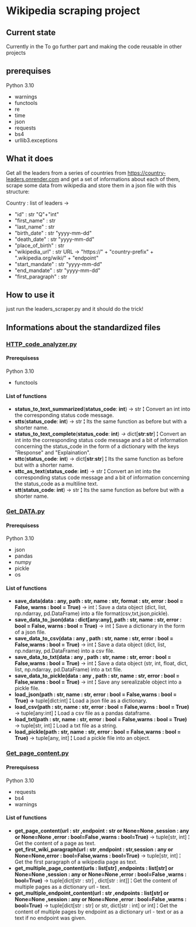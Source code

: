 # Wikipedia scraping project

## Current state

Currently in the To go further part and making the code reusable in other projects

## prerequises

Python 3.10

* warnings
* functools
* re
* time
* json
* requests
* bs4
* urllib3.exceptions

## What it does

Get all the leaders from a series of countries from https://country-leaders.onrender.com and get a set of informations about each of them, scrape some data from wikipedia and store them in a json file with this structure:

Country : list of leaders ->

* "id" : str "Q"+"int"
* "first_name" : str
* "last_name" : str
* "birth_date" : str "yyyy-mm-dd"
* "death_date" : str "yyyy-mm-dd"
* "place_of_birth" : str
* "wikipedia_url" : str URL -> "https://"   + "country-prefix" + ".wikipedia.org/wiki/" + "endpoint"
* "start_mandate" : str "yyyy-mm-dd"
* "end_mandate" : str "yyyy-mm-dd"
* "first_paragraph" : str

## How to use it

just run the leaders_scraper.py and it should do the trick!

## Informations about the standardized files

### [HTTP_code_analyzer.py](https://github.com/Flotchet/Wikipedia_Scraper/blob/master/Standardized_for_other_projetcs/HTTP_code_analyzer.py "HTTP_code_analyzer.py")

#### Prerequisess

Python 3.10

* functools

#### List of functions

* **status_to_text_summarized**(**status_code**: **int**)  -> str **¦**
  Convert an int into the corresponding status code message.
* **stts**(**status_code**: **int**)  -> str **¦**
  Its the same function as before but with a shorter name.
* **status_to_text_complete**(**status_code**: **int**)  *->* dict[**str**:**str**] **¦**
  Convert an int into the corresponding status code message and
  a bit of information concerning the status_code in the form of a
  dictionary with the keys "Response" and "Explaination".
* **sttc**(**status_code**: **int**)  -> dict[**str**:**str**] **¦**
  Its the same function as before but with a shorter name.
* **sttc_as_text**(**status_code**: **int**) -> str **¦**
  Convert an int into the corresponding status code message and
  a bit of information concerning the status_code as a multiline text.
* **stt**(**status_code**: **int**)  -> str **¦**
  Its the same function as before but with a shorter name.

### [Get_DATA.py](https://github.com/Flotchet/Wikipedia_Scraper/blob/master/Standardized_for_other_projetcs/Get_DATA.py "Get_DATA.py")

#### Prerequisess

Python  3.10

* json
* pandas
* numpy
* pickle
* os

#### List of functions

* **save_data(data : any, path : str, name : str, format : str, error : bool = False, warns : bool = True)** -> int  ¦
  Save a data object (dict, list, np.ndarray, pd.DataFrame) into a file format(csv,txt,json,pickle).
* **save_data_to_json(data : dict[any:any], path : str, name : str, error : bool = False, warns : bool = True)** -> int **¦**
  Save a dictionary in the form of a json file.
* **save_data_to_csv(data : any , path : str, name : str, error : bool = False,warns : bool = True)** -> int **¦**
  Save a data object (dict, list, np.ndarray, pd.DataFrame) into a csv file.
* **save_data_to_txt(data : any , path : str, name : str, error : bool = False,warns : bool = True)** -> int **¦**
  Save a data object (str, int, float, dict, list, np.ndarray, pd.DataFrame) into a txt file.
* **save_data_to_pickle(data : any , path : str, name : str, error : bool = False,warns : bool = True)** -> int **¦**
  Save any serealizable object into a pickle file.
* **load_json(path : str, name : str, error : bool = False,warns : bool = True) ->** tuple[dict:int] **¦**
  Load a json file as a dictionary.
* **load_csv(path : str, name : str, error : bool = False,warns : bool = True)** -> tuple[any:int] **¦**
  Load a csv file as a pandas dataframe.
* **load_txt(path : str, name : str, error : bool = False,warns : bool = True)** -> tuple[str, int] **¦**
  Load a txt file as a string.
* **load_pickle(path : str, name : str, error : bool = False,warns : bool = True)** -> tuple[any, int] **¦**
  Load a pickle file into an object.

### [Get_page_content.py](https://github.com/Flotchet/Wikipedia_Scraper/blob/master/Standardized_for_other_projetcs/Get_page_content.py "Get_page_content.py")

#### Prerequisess

Python 3.10

* requests
* bs4
* warnings

#### List of functions

* **get_page_content(url : str ,endpoint : str or None=None ,session : any or None=None ,error : bool=False ,warns : bool=True)**  -> tuple[str, int] ¦ Get the content of a page as text.
* **get_first_wiki_paragraph(url : str ,endpoint : str,session : any or None=None,error : bool=False,warns : bool=True)**  -> tuple[str, int] ¦ Get the first paragraph of a wikipedia page as text.
* **get_multiple_page_content(urls : list[str] ,endpoints : list[str] or None=None ,session : any or None=None ,error : bool=False ,warns : bool=True)**  -> tuple[dict[str : str] , dict[str : int]] ¦ Get the content of multiple pages as a dictionary url - text.
* **get_multiple_endpoint_content(url : str ,endpoints : list[str] or None=None ,session : any or None=None ,error : bool=False ,warns : bool=True)**  -> tuple[dict[str : str] or str, dict[str : int] or int] ¦ Get the content of multiple pages by endpoint as a dictionary url - text or as a text if no endpoint was given.
